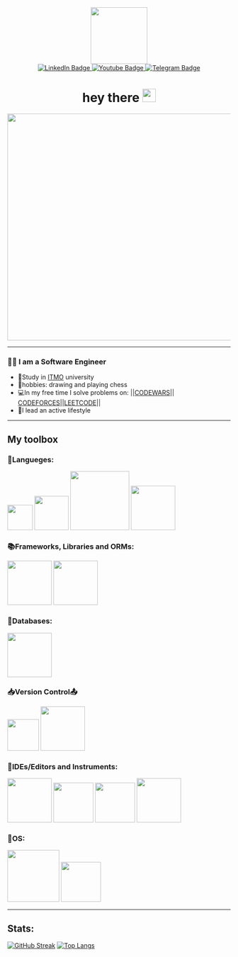 <div id = "header" align = "center">
  <img src="https://i.pinimg.com/originals/cb/a5/29/cba529666813fa5fc015bfbc92cdfbee.png" width ="128"/>
</div>

<div id="badges" align = "center">
  <a href = "">  
    <img src="https://img.shields.io/badge/LinkedIn-black?style=for-the-badge&logo=linkedin&logoColor=white" alt="LinkedIn Badge"/>
  </a>
  <a href="https://www.youtube.com/channel/UCPanrPMs_miYP8JfFZiUIBQ">
    <img src="https://img.shields.io/badge/YouTube-black?style=for-the-badge&logo=youtube&logoColor=white" alt="Youtube Badge"/>
  </a>   
  <a href="https://t.me/Juzy_Lagrange">
  <img src="https://img.shields.io/badge/Telegram-black?style=for-the-badge&logo=telegram&logoColor=white" alt="Telegram Badge"/>
  </a>
</div>

<div id="sbadge" align = "center">
  <img src="https://komarev.com/ghpvc/?username=JLL-Rudenko-Dmitriy&style=for-the-badge&color=red" alt=""/>
</div>

<h1 align = "center">
  hey there
  <img src="https://media.giphy.com/media/hvRJCLFzcasrR4ia7z/giphy.gif" width="30px"/>
</h1>


<div align="center">
  <img src="https://media.giphy.com/media/v1.Y2lkPTc5MGI3NjExZ3FseHBzMnFqMmlsaDQ2ajB1Y2E2dGd2amJ3anM4czVlZThwMTBnZSZlcD12MV9pbnRlcm5hbF9naWZfYnlfaWQmY3Q9Zw/gvxSarJqWaCqA3bgER/giphy.gif" width="512">
</div>  

---

### :man_technologist: I am a Software Engineer 
- :orange_book:Study in [ITMO](https://en.itmo.ru/en/page/42/Facts_&_Figures.htm) university
- :art:hobbies: drawing and playing chess
- :computer:In my free time I solve problems on: ||[CODEWARS](https://www.codewars.com/users/JLL.RudenkoDmitriy)|| [CODEFORCES](https://codeforces.com/profile/Ntpy_dpy)||[LEETCODE](https://leetcode.com/Dmitri_Rudenko/)||
- :basketball:I lead an active lifestyle

---


## My toolbox
### :page_with_curl:Langueges:
<div>
  <img src="https://img.shields.io/badge/c-black?style=for-the-badge&logo=c&logoColor=white&color=black" width="57px"/>
  <img src="https://img.shields.io/badge/c++-black?style=for-the-badge&logo=cplusplus&logoColor=white&color=black" width="77px"/>
  <img src="https://img.shields.io/badge/javascript-black?style=for-the-badge&logo=javascript&logoColor=white&color=black" width="133px"/>
  <img src="https://img.shields.io/badge/python-black?style=%22for-the-badge%22&logo=%22Python%22&logoColor=%22white%22" width="100px"/>
</div>


### :books:Frameworks, Libraries and ORMs:
<div>
  <img src="https://img.shields.io/badge/NodeJS-black?style=for-the-badge&logo=node.js&logoColor=white&color=black" width="100px"/>
  <img src="https://img.shields.io/badge/django-black?style=for-the-badge&logo=django&logoColor=white&color=black" width="100px"/>
</div>

###  :floppy_disk:Databases:
<div>
  <img src="https://img.shields.io/badge/Sqlite-black?style=for-the-badge&logo=sqlite&logoColor=white&color=black" width="100px"/>

###  :inbox_tray:Version Control:outbox_tray:
<div>
  <img src="https://img.shields.io/badge/GIT-black?style=for-the-badge&logo=git&logoColor=white&color=black" width="71px"/>
  <img src="https://img.shields.io/badge/GitHub-black?style=for-the-badge&logo=github&logoColor=white&color=black" width="100px"/>

### :wrench:IDEs/Editors and Instruments:
<div>
    <img src="https://img.shields.io/badge/VsCode-black?style=for-the-badge&logo=visual-studio-code&logoColor=white&color=black" width="100px"/>
    <img src="https://img.shields.io/badge/CMake-black?style=for-the-badge&logo=cmake&logoColor=white&color=black" width="90px"/>
    <img src="https://img.shields.io/badge/Clion-black?style=for-the-badge&logo=clion&logoColor=white&color=black" width="90px"/>
    <img src="https://img.shields.io/badge/Notion-black?style=for-the-badge&logo=notion&logoColor=white&color=black" width="100px"/>

### :electric_plug:OS:
  <img src="https://img.shields.io/badge/Windows-black?style=for-the-badge&logo=windows&logoColor=white&color=black" width="117px"/>
  <img src="https://img.shields.io/badge/Linux-black?style=for-the-badge&logo=ubuntu&logoColor=white&color=black" width="90px"/>
</div>

--- 

## Stats:
[![GitHub Streak](http://github-readme-streak-stats.herokuapp.com?user=JLL-Rudenko-Dmitriy&theme=javascript-dark&border_radius=5&card_width=496&background=44%2C000000%2CA9650AF5)](https://git.io/streak-stats)
[![Top Langs](https://github-readme-stats.vercel.app/api/top-langs/?username=JLL-Rudenko-Dmitriy)](https://github.com/JLL-Rudenko-Dmitriy/github-readme-stats)

